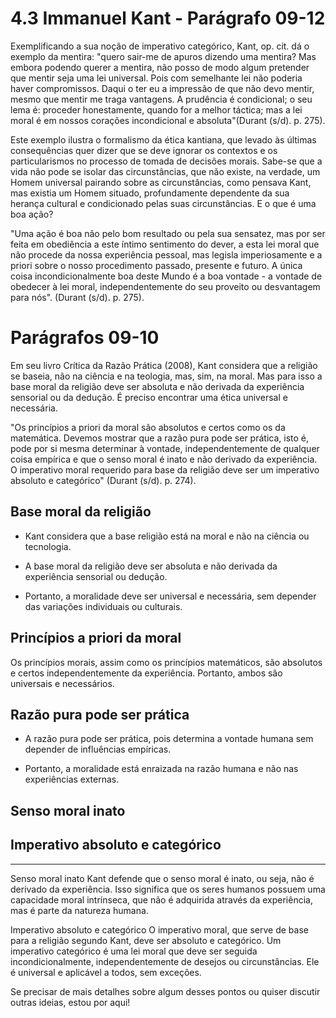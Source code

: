 # 4.3 Immanuel Kant - Parágrafo 09-12

Exemplificando a sua noção de imperativo categórico, Kant, op. cit. dá o exemplo da mentira: "quero sair-me de apuros dizendo uma mentira? Mas embora podendo querer a mentira, não posso de modo algum pretender que mentir seja uma lei universal. Pois com semelhante lei não poderia haver compromissos. Daqui o ter eu a impressão de que não devo mentir, mesmo que mentir me traga vantagens. A prudência é condicional; o seu lema é: proceder honestamente, quando for a melhor táctica; mas a lei moral é em nossos corações incondicional e absoluta"(Durant (s/d). p. 275).

Este exemplo ilustra o formalismo da ética kantiana, que levado às últimas consequências quer dizer que se deve ignorar os contextos e os particularismos no processo de tomada de decisões morais. Sabe-se que a vida não pode se isolar das circunstâncias, que não existe, na verdade, um Homem universal pairando sobre as circunstâncias, como pensava Kant, mas existia um Homem situado, profundamente dependente da sua herança cultural e condicionado pelas suas circunstâncias. E o que é uma boa ação?

"Uma ação é boa não pelo bom resultado ou pela sua sensatez, mas por ser feita em obediência a este íntimo sentimento do dever, a esta lei moral que não procede da nossa experiência pessoal, mas legisla imperiosamente e a priori sobre o nosso procedimento passado, presente e futuro. A única coisa incondicionalmente boa deste Mundo é a boa vontade - a vontade de obedecer à lei moral, independentemente do seu proveito ou desvantagem para nós". (Durant (s/d). p. 275).

# Parágrafos 09-10

Em seu livro Crítica da Razão Prática (2008), Kant considera que a religião se baseia, não na ciência e na teologia, mas, sim, na moral. Mas para isso a base moral da religião deve ser absoluta e não derivada da experiência sensorial ou da dedução. É preciso encontrar uma ética universal e necessária.

"Os princípios a priori da moral são absolutos e certos como os da matemática. Devemos mostrar que a razão pura pode ser prática, isto é, pode por si mesma determinar à vontade, independentemente de qualquer coisa empírica e que o senso moral é inato e não derivado da experiência. O imperativo moral requerido para base da religião deve ser um imperativo absoluto e categórico" (Durant (s/d). p. 274).

## Base moral da religião

- Kant considera que a base religião está na moral e não na ciência ou tecnologia.
  
- A base moral da religião deve ser absoluta e não derivada da experiência sensorial ou dedução.
  
- Portanto, a moralidade deve ser universal e necessária, sem depender das variações individuais ou culturais.

## Princípios a priori da moral

Os princípios morais, assim como os princípios matemáticos, são absolutos e certos independentemente da experiência. Portanto, ambos são universais e necessários.

## Razão pura pode ser prática

- A razão pura pode ser prática, pois determina a vontade humana sem depender de influências empíricas.
  
- Portanto, a moralidade está enraizada na razão humana e não nas experiências externas.

## Senso moral inato
## Imperativo absoluto e categórico

-----------
Senso moral inato
Kant defende que o senso moral é inato, ou seja, não é derivado da experiência. Isso significa que os seres humanos possuem uma capacidade moral intrínseca, que não é adquirida através da experiência, mas é parte da natureza humana.

Imperativo absoluto e categórico
O imperativo moral, que serve de base para a religião segundo Kant, deve ser absoluto e categórico. Um imperativo categórico é uma lei moral que deve ser seguida incondicionalmente, independentemente de desejos ou circunstâncias. Ele é universal e aplicável a todos, sem exceções.

Se precisar de mais detalhes sobre algum desses pontos ou quiser discutir outras ideias, estou por aqui!

